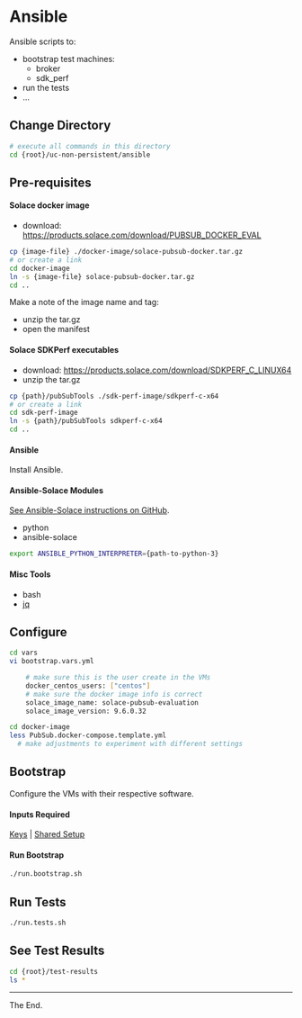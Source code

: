 # Ansible

Ansible scripts to:
- bootstrap test machines:
  - broker
  - sdk_perf
- run the tests
- ...

## Change Directory
````bash
# execute all commands in this directory
cd {root}/uc-non-persistent/ansible
````
## Pre-requisites

#### Solace docker image
- download: https://products.solace.com/download/PUBSUB_DOCKER_EVAL
````bash
cp {image-file} ./docker-image/solace-pubsub-docker.tar.gz
# or create a link
cd docker-image
ln -s {image-file} solace-pubsub-docker.tar.gz
cd ..
````

Make a note of the image name and tag:
- unzip the tar.gz
- open the manifest

#### Solace SDKPerf executables
- download: https://products.solace.com/download/SDKPERF_C_LINUX64
- unzip the tar.gz
````bash
cp {path}/pubSubTools ./sdk-perf-image/sdkperf-c-x64
# or create a link
cd sdk-perf-image
ln -s {path}/pubSubTools sdkperf-c-x64
cd ..
````

#### Ansible

Install Ansible.

#### Ansible-Solace Modules

[See Ansible-Solace instructions on GitHub](https://github.com/solace-iot-team/ansible-solace).

- python
- ansible-solace

````bash
export ANSIBLE_PYTHON_INTERPRETER={path-to-python-3}
````

#### Misc Tools
- bash
- [jq](https://stedolan.github.io/jq/download/)

## Configure

````bash
cd vars
vi bootstrap.vars.yml

    # make sure this is the user create in the VMs
    docker_centos_users: ["centos"]
    # make sure the docker image info is correct
    solace_image_name: solace-pubsub-evaluation
    solace_image_version: 9.6.0.32
````

````bash
cd docker-image
less PubSub.docker-compose.template.yml
  # make adjustments to experiment with different settings

````

## Bootstrap

Configure the VMs with their respective software.
#### Inputs Required

[Keys](../keys) |
[Shared Setup](../shared-setup)

#### Run Bootstrap
````bash
./run.bootstrap.sh
````

## Run Tests
````bash
./run.tests.sh
````

## See Test Results

````bash
cd {root}/test-results
ls *
````

---
The End.
